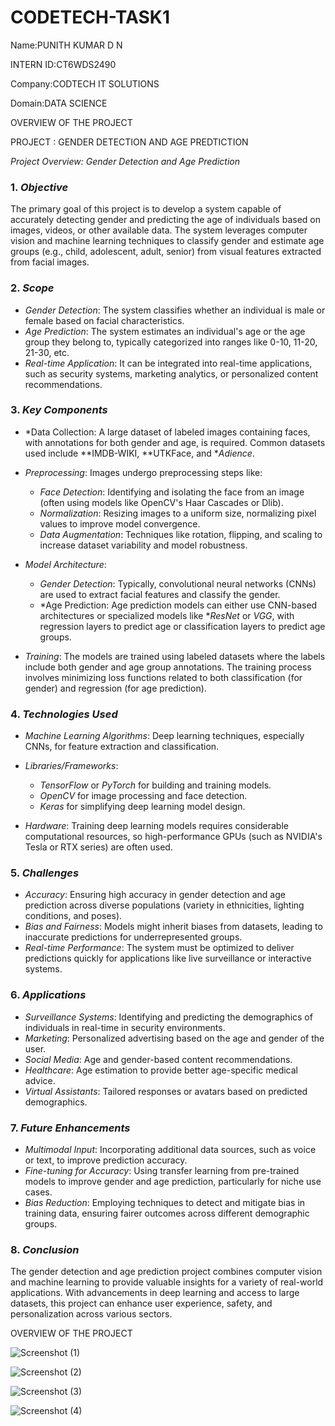 # CODETECH-TASK1

Name:PUNITH KUMAR D N

INTERN ID:CT6WDS2490

Company:CODTECH IT SOLUTIONS

Domain:DATA SCIENCE

OVERVIEW OF THE PROJECT

PROJECT : GENDER DETECTION AND AGE PREDTICTION

*Project Overview: Gender Detection and Age Prediction*

### 1. *Objective*  
The primary goal of this project is to develop a system capable of accurately detecting gender and predicting the age of individuals based on images, videos, or other available data. The system leverages computer vision and machine learning techniques to classify gender and estimate age groups (e.g., child, adolescent, adult, senior) from visual features extracted from facial images.

### 2. *Scope*
- *Gender Detection*: The system classifies whether an individual is male or female based on facial characteristics.
- *Age Prediction*: The system estimates an individual's age or the age group they belong to, typically categorized into ranges like 0-10, 11-20, 21-30, etc.
- *Real-time Application*: It can be integrated into real-time applications, such as security systems, marketing analytics, or personalized content recommendations.

### 3. *Key Components*
- *Data Collection: A large dataset of labeled images containing faces, with annotations for both gender and age, is required. Common datasets used include **IMDB-WIKI, **UTKFace, and **Adience*.
  
- *Preprocessing*: Images undergo preprocessing steps like:
  - *Face Detection*: Identifying and isolating the face from an image (often using models like OpenCV's Haar Cascades or Dlib).
  - *Normalization*: Resizing images to a uniform size, normalizing pixel values to improve model convergence.
  - *Data Augmentation*: Techniques like rotation, flipping, and scaling to increase dataset variability and model robustness.

- *Model Architecture*:
  - *Gender Detection*: Typically, convolutional neural networks (CNNs) are used to extract facial features and classify the gender.
  - *Age Prediction: Age prediction models can either use CNN-based architectures or specialized models like **ResNet* or *VGG*, with regression layers to predict age or classification layers to predict age groups.

- *Training*: The models are trained using labeled datasets where the labels include both gender and age group annotations. The training process involves minimizing loss functions related to both classification (for gender) and regression (for age prediction).

### 4. *Technologies Used*
- *Machine Learning Algorithms*: Deep learning techniques, especially CNNs, for feature extraction and classification.
- *Libraries/Frameworks*: 
  - *TensorFlow* or *PyTorch* for building and training models.
  - *OpenCV* for image processing and face detection.
  - *Keras* for simplifying deep learning model design.
  
- *Hardware*: Training deep learning models requires considerable computational resources, so high-performance GPUs (such as NVIDIA's Tesla or RTX series) are often used.

### 5. *Challenges*
- *Accuracy*: Ensuring high accuracy in gender detection and age prediction across diverse populations (variety in ethnicities, lighting conditions, and poses).
- *Bias and Fairness*: Models might inherit biases from datasets, leading to inaccurate predictions for underrepresented groups.
- *Real-time Performance*: The system must be optimized to deliver predictions quickly for applications like live surveillance or interactive systems.

### 6. *Applications*
- *Surveillance Systems*: Identifying and predicting the demographics of individuals in real-time in security environments.
- *Marketing*: Personalized advertising based on the age and gender of the user.
- *Social Media*: Age and gender-based content recommendations.
- *Healthcare*: Age estimation to provide better age-specific medical advice.
- *Virtual Assistants*: Tailored responses or avatars based on predicted demographics.

### 7. *Future Enhancements*
- *Multimodal Input*: Incorporating additional data sources, such as voice or text, to improve prediction accuracy.
- *Fine-tuning for Accuracy*: Using transfer learning from pre-trained models to improve gender and age prediction, particularly for niche use cases.
- *Bias Reduction*: Employing techniques to detect and mitigate bias in training data, ensuring fairer outcomes across different demographic groups.

### 8. *Conclusion*
The gender detection and age prediction project combines computer vision and machine learning to provide valuable insights for a variety of real-world applications. With advancements in deep learning and access to large datasets, this project can enhance user experience, safety, and personalization across various sectors.



OVERVIEW OF THE PROJECT

![Screenshot (1)](https://github.com/user-attachments/assets/91f6c6e3-fedb-4f7a-aab8-df4fe43dfff8)









![Screenshot (2)](https://github.com/user-attachments/assets/7b01f8ab-cb86-43b6-9c46-2b809b916800)









![Screenshot (3)](https://github.com/user-attachments/assets/e253b248-a520-4bff-a57e-1df6100f3924)







![Screenshot (4)](https://github.com/user-attachments/assets/f2ea1735-0463-4680-be08-90b7e4a53afa)






